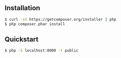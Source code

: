 ## Installation

```bash
$ curl -sS https://getcomposer.org/installer | php
$ php composer.phar install
```

## Quickstart

```bash
$ php -S localhost:8000 -t public
```
